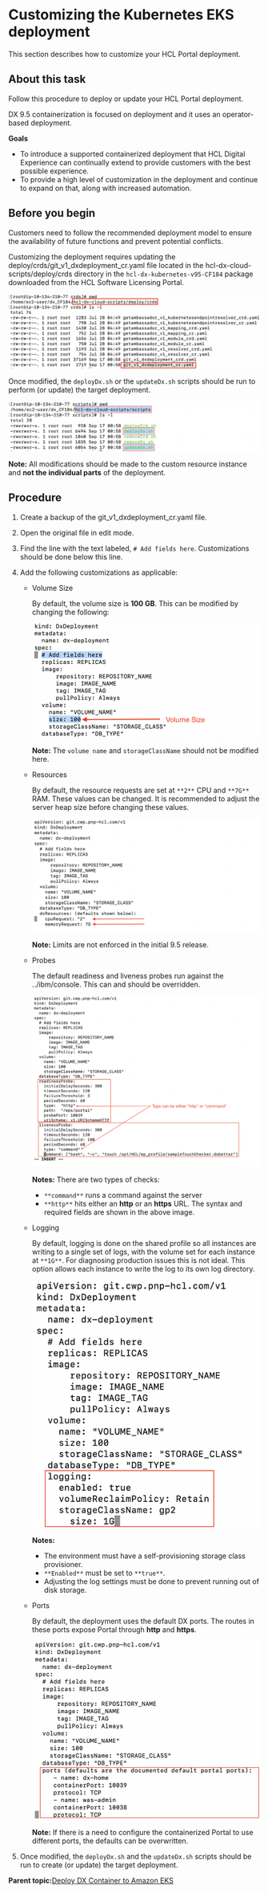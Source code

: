# Customizing the Kubernetes EKS deployment

This section describes how to customize your HCL Portal deployment.

## About this task

Follow this procedure to deploy or update your HCL Portal deployment.

DX 9.5 containerization is focused on deployment and it uses an operator-based deployment.

**Goals**

-   To introduce a supported containerized deployment that HCL Digital Experience can continually extend to provide customers with the best possible experience.
-   To provide a high level of customization in the deployment and continue to expand on that, along with increased automation.

## Before you begin

Customers need to follow the recommended deployment model to ensure the availability of future functions and prevent potential conflicts.

Customizing the deployment requires updating the deploy/crds/git\_v1\_dxdeployment\_cr.yaml file located in the hcl-dx-cloud-scripts/deploy/crds directory in the `hcl-dx-kubernetes-v95-CF184` package downloaded from the HCL Software Licensing Portal.

![](../images/container_eks_dx_deployment_file_location.png "Customizing the deployment")

Once modified, the `deployDx.sh` or the `updateDx.sh` scripts should be run to perform \(or update\) the target deployment.

![](../images/container_eks_dx_deployment_files.png "Update script location")

**Note:** All modifications should be made to the custom resource instance and **not the individual parts** of the deployment.

## Procedure

1.  Create a backup of the git\_v1\_dxdeployment\_cr.yaml file.
2.  Open the original file in edit mode.
3.  Find the line with the text labeled, `# Add fields here`. Customizations should be done below this line.
4.  Add the following customizations as applicable:
    -   Volume Size

        By default, the volume size is **100 GB**. This can be modified by changing the following:

        ![](../images/container_custom_volume_size.png "Volume size")

        **Note:** The `volume name` and `storageClassName` should not be modified here.

    -   Resources

        By default, the resource requests are set at `**2**` CPU and `**7G**` RAM. These values can be changed. It is recommended to adjust the server heap size before changing these values.

        ![](../images/container_custom_resources.png "Resources")

        **Note:** Limits are not enforced in the initial 9.5 release.

    -   Probes

        The default readiness and liveness probes run against the ../ibm/console. This can and should be overridden.

        ![](../images/container_custom_probes.png "Probes")

        **Notes:** There are two types of checks:

        -   `**command**` runs a command against the server
        -   `**http**` hits either an **http** or an **https** URL. The syntax and required fields are shown in the above image.
    -   Logging

        By default, logging is done on the shared profile so all instances are writing to a single set of logs, with the volume set for each instance at `**1G**`. For diagnosing production issues this is not ideal. This option allows each instance to write the log to its own log directory.

        ![](../images/container_custom_logging.png "Custom logging")

        **Notes:**

        -   The environment must have a self-provisioning storage class provisioner.
        -   `**Enabled**` must be set to `**true**`.
        -   Adjusting the log settings must be done to prevent running out of disk storage.
    -   Ports

        By default, the deployment uses the default DX ports. The routes in these ports expose Portal through **http** and **https**.

        ![](../images/container_custom_ports.png "Custom ports")

        **Note:** If there is a need to configure the containerized Portal to use different ports, the defaults can be overwritten.

5.  Once modified, the `deployDx.sh` and the `updateDx.sh` scripts should be run to create \(or update\) the target deployment.

**Parent topic:**[Deploy DX Container to Amazon EKS](../containerization/kubernetes_eks.md)

